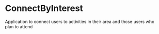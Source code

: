 # ConnectByInterest
 Application to connect users to activities in their area and those users who plan to attend
